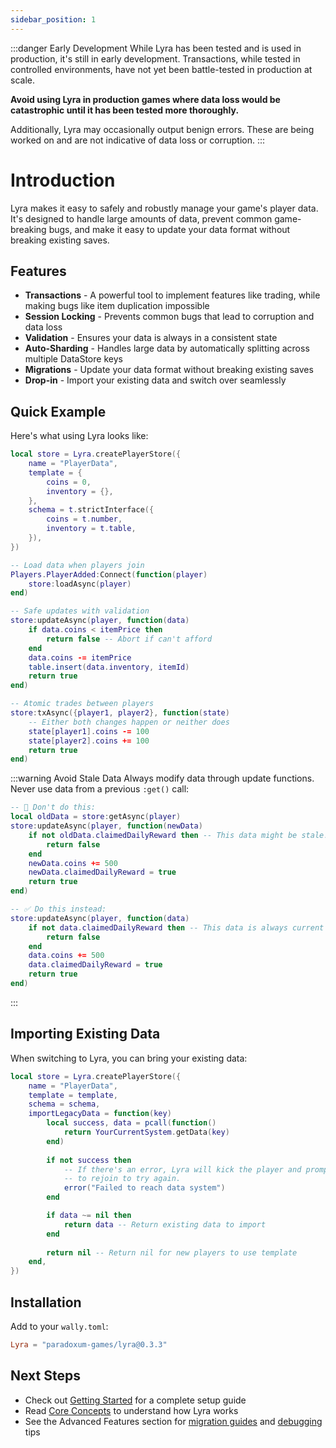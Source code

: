 ```yaml
---
sidebar_position: 1
---
```


:::danger Early Development
While Lyra has been tested and is used in production, it's still in early development. Transactions, while tested in controlled environments, have not yet been battle-tested in production at scale.

**Avoid using Lyra in production games where data loss would be catastrophic until it has been tested more thoroughly.**

Additionally, Lyra may occasionally output benign errors. These are being worked on and are not indicative of data loss or corruption.
:::

# Introduction

Lyra makes it easy to safely and robustly manage your game's player data. It's designed to handle large amounts of data, prevent common game-breaking bugs, and make it easy to update your data format without breaking existing saves.

## Features

- **Transactions** - A powerful tool to implement features like trading, while making bugs like item duplication impossible
- **Session Locking** - Prevents common bugs that lead to corruption and data loss
- **Validation** - Ensures your data is always in a consistent state
- **Auto-Sharding** - Handles large data by automatically splitting across multiple DataStore keys
- **Migrations** - Update your data format without breaking existing saves
- **Drop-in** - Import your existing data and switch over seamlessly

## Quick Example

Here's what using Lyra looks like:

```lua
local store = Lyra.createPlayerStore({
    name = "PlayerData",
    template = {
        coins = 0,
        inventory = {},
    },
    schema = t.strictInterface({
        coins = t.number,
        inventory = t.table,
    }),
})

-- Load data when players join
Players.PlayerAdded:Connect(function(player)
    store:loadAsync(player)
end)

-- Safe updates with validation
store:updateAsync(player, function(data)
    if data.coins < itemPrice then
        return false -- Abort if can't afford
    end
    data.coins -= itemPrice
    table.insert(data.inventory, itemId)
    return true
end)

-- Atomic trades between players
store:txAsync({player1, player2}, function(state)
    -- Either both changes happen or neither does
    state[player1].coins -= 100
    state[player2].coins += 100
    return true
end)
```

:::warning Avoid Stale Data
Always modify data through update functions. Never use data from a previous `:get()` call:
```lua
-- 🚫 Don't do this:
local oldData = store:getAsync(player)
store:updateAsync(player, function(newData)
    if not oldData.claimedDailyReward then -- This data might be stale!
        return false
    end
    newData.coins += 500
    newData.claimedDailyReward = true
    return true
end)

-- ✅ Do this instead:
store:updateAsync(player, function(data)
    if not data.claimedDailyReward then -- This data is always current
        return false
    end
    data.coins += 500
    data.claimedDailyReward = true
    return true
end)
```
:::

## Importing Existing Data

When switching to Lyra, you can bring your existing data:

```lua
local store = Lyra.createPlayerStore({
    name = "PlayerData",
    template = template,
    schema = schema,
    importLegacyData = function(key)
        local success, data = pcall(function()
            return YourCurrentSystem.getData(key)
        end)
        
        if not success then
            -- If there's an error, Lyra will kick the player and prompt them
            -- to rejoin to try again.
            error("Failed to reach data system")
        end

        if data ~= nil then
            return data -- Return existing data to import
        end
        
        return nil -- Return nil for new players to use template
    end,
})
```

## Installation

Add to your `wally.toml`:
```toml
Lyra = "paradoxum-games/lyra@0.3.3"
```

## Next Steps

- Check out [Getting Started](./getting-started.md) for a complete setup guide
- Read [Core Concepts](./core-concepts.md) to understand how Lyra works
- See the Advanced Features section for [migration guides](./advanced/migrations.md) and [debugging](./advanced/debugging.md) tips
